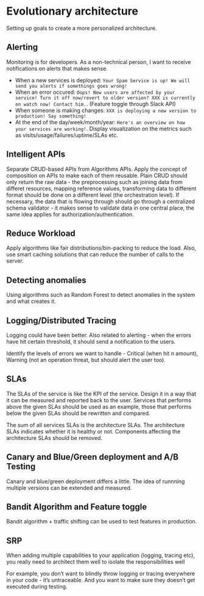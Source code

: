 # Evolutionary architecture

Setting up goals to create a more personalized architecture. 

## Alerting

Monitoring is for developers. As a non-technical person, I want to receive notifications on alerts that makes sense. 

- When a new services is deployed: `Your Spam Service is up! We will send you alerts if somethings goes wrong!`
- When an error occured: `Oops! New users are affected by your service! Turn it off now/revert to older version? XXX is currently on watch now! Contact him.`. (Feature toggle through Slack API)
- When someone is making changes: `XXX is deploying a new version to production! Say something!`
- At the end of the day/week/month/year: `Here's an overview on how your services are working!`. Display visualization on the metrics such as visits/usage/failures/uptime/SLAs etc.

## Intelligent APIs

Separate CRUD-based APIs from Algorithms APIs. Apply the concept of composition on APIs to make each of them reusable. Plain CRUD should only return the raw data - the preprocessing such as joining data from differet resources, mapping reference values, transforming data to different format should be done on a different level (the orchestration level). If necessary, the data that is flowing through should go through a centralized schema validator - it makes sense to validate data in one central place, the same idea applies for authorization/authentication.

## Reduce Workload

Apply algorithms like fair distributions/bin-packing to reduce the load. Also, use smart caching solutions that can reduce the number of calls to the server.

## Detecting anomalies

Using algorithms such as Random Forest to detect anomalies in the system and what creates it.

## Logging/Distributed Tracing

Logging could have been better. Also related to alerting - when the errors have hit certain threshold, it should send a notification to the users.

Identify the levels of errors we want to handle - Critical (when hit n amount), Warning (not an operation threat, but should alert the user too).

## SLAs

The SLAs of the service is like the KPI of the service. Design it in a way that it can be measured and reported back to the user.
Services that performs above the given SLAs should be used as an example, those that performs below the given SLAs should be rewritten and compared. 

The sum of all services SLAs is the architecture SLAs. The architecture SLAs indicates whether it is healthy or not. Components affecting the architecture SLAs should be removed.


## Canary and Blue/Green deployment and A/B Testing

Canary and blue/green deployment differs a little. The idea of runnning multiple versions can be extended and measured.

## Bandit Algorithm and Feature toggle

Bandit algorithm + traffic shifting can be used to test features in production.


## SRP 

When adding multiple capabilities to your application (logging, tracing etc), you really need to architect them well to isolate the responsibilities well

For example, you don’t want to blindly throw logging or tracing everywhere in your code - it’s untraceable. And you want to make sure they doesn’t get executed during testing.
